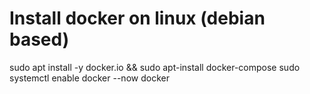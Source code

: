 # Install docker on linux (debian based)
sudo apt install -y docker.io && sudo apt-install docker-compose
sudo systemctl enable docker --now
docker
